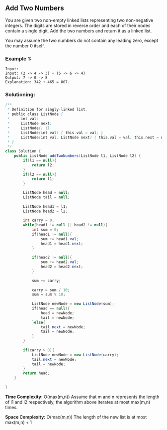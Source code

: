 ## Add Two Numbers

You are given two non-empty linked lists representing two non-negative integers. The digits are stored in reverse order and each of their nodes contain a single digit. Add the two numbers and return it as a linked list.

You may assume the two numbers do not contain any leading zero, except the number 0 itself.

### Example 1:
```
Input: 
Input: (2 -> 4 -> 3) + (5 -> 6 -> 4)
Output: 7 -> 0 -> 8
Explanation: 342 + 465 = 807.
```


 ### Solutioning:

```java
/**
 * Definition for singly-linked list.
 * public class ListNode {
 *     int val;
 *     ListNode next;
 *     ListNode() {}
 *     ListNode(int val) { this.val = val; }
 *     ListNode(int val, ListNode next) { this.val = val; this.next = next; }
 * }
 */
class Solution {
    public ListNode addTwoNumbers(ListNode l1, ListNode l2) {
        if(l1 == null){
            return l2;
        }
        if(l2 == null){
            return l1;
        }

        ListNode head = null;
        ListNode tail = null;
        
        ListNode head1 = l1;
        ListNode head2 = l2;
        
        int carry = 0;
        while(head1 != null || head2 != null){
            int sum = 0;
            if(head1 != null){
                sum += head1.val;
                head1 = head1.next;
            }
            
            if(head2 != null){
                sum += head2.val;
                head2 = head2.next;
            }
            
            sum += carry;
            
            carry = sum / 10;
            sum = sum % 10;
            
            ListNode newNode = new ListNode(sum);
            if(head == null){
                head = newNode;
                tail = newNode;
            }else{
                tail.next = newNode;
                tail = newNode;
            }
        }
        
        if(carry > 0){
            ListNode newNode = new ListNode(carry);
            tail.next = newNode;
            tail = newNode;
        }
        return head;
    }
    
}
```  
**Time Complexity:** O(max(m,n)) Assume that m and n represents the length of l1 and l2 respectively, the algorithm above iterates at most max(m,n) times.  

**Space Complexity:** O(max(m,n)) The length of the new list is at most max(m,n) + 1  


